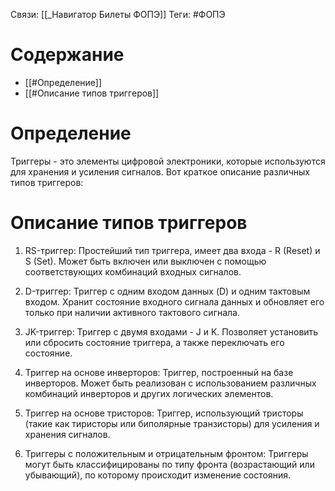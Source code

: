 Связи: [[_Навигатор Билеты ФОПЭ]]
Теги: #ФОПЭ 

# Содержание
- [[#Определение]]
- [[#Описание типов триггеров]]

# Определение
Триггеры - это элементы цифровой электроники, которые используются для хранения и усиления сигналов. Вот краткое описание различных типов триггеров:

# Описание типов триггеров
1. RS-триггер: Простейший тип триггера, имеет два входа - R (Reset) и S (Set). Может быть включен или выключен с помощью соответствующих комбинаций входных сигналов.
    
2. D-триггер: Триггер с одним входом данных (D) и одним тактовым входом. Хранит состояние входного сигнала данных и обновляет его только при наличии активного тактового сигнала.
    
3. JK-триггер: Триггер с двумя входами - J и K. Позволяет установить или сбросить состояние триггера, а также переключать его состояние.
    
4. Триггер на основе инверторов: Триггер, построенный на базе инверторов. Может быть реализован с использованием различных комбинаций инверторов и других логических элементов.
    
5. Триггер на основе тристоров: Триггер, использующий тристоры (такие как тиристоры или биполярные транзисторы) для усиления и хранения сигналов.
    
6. Триггеры с положительным и отрицательным фронтом: Триггеры могут быть классифицированы по типу фронта (возрастающий или убывающий), по которому происходит изменение состояния.